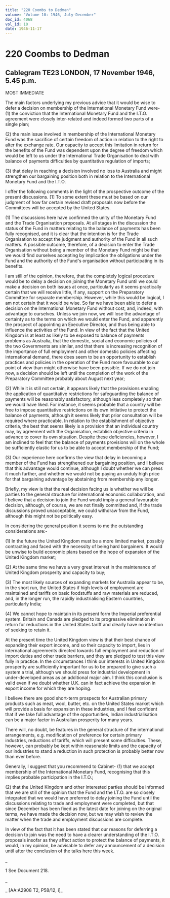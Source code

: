 ```yaml
---
title: "220 Coombs to Dedman"
volume: "Volume 10: 1946, July-December"
doc_id: 4068
vol_id: 10
date: 1946-11-17
---
```


# 220 Coombs to Dedman

## Cablegram TE23 LONDON, 17 November 1946, 5.45 p.m.

MOST IMMEDIATE

The main factors underlying my previous advice that it would be wise to defer a decision on membership of the International Monetary Fund were- (1) the conviction that the International Monetary Fund and the I.T.O. agreement were closely inter-related and indeed formed two parts of a single plan;

(2) the main issue involved in membership of the International Monetary Fund was the sacrifice of certain freedom of action in relation to the right to alter the exchange rate. Our capacity to accept this limitation in return for the benefits of the Fund was dependent upon the degree of freedom which would be left to us under the International Trade Organisation to deal with balance of payments difficulties by quantitative regulation of imports;

(3) that delay in reaching a decision involved no loss to Australia and might strengthen our bargaining position both in relation to the International Monetary Fund and the I.T.O.

I offer the following comments in the light of the prospective outcome of the present discussions. [1] To some extent these must be based on our judgment of how far certain revised draft proposals now before the Committees will be accepted by the United States.

(1) The discussions here have confirmed the unity of the Monetary Fund and the Trade Organisation proposals. At all stages in the discussion the status of the Fund in matters relating to the balance of payments has been fully recognised, and it is clear that the intention is for the Trade Organisation to accept the judgment and authority of the Fund in all such matters. A possible outcome, therefore, of a decision to enter the Trade Organisation without being a member of the Monetary Fund might be that we would find ourselves accepting by implication the obligations under the Fund and the authority of the Fund's organisation without participating in its benefits.

I am still of the opinion, therefore, that the completely logical procedure would be to delay a decision on joining the Monetary Fund until we could make a decision on both issues at once, particularly as it seems practically certain that we will receive little, if any, support on the Preparatory Committee for separate membership. However, while this would be logical, I am not certain that it would be wise. So far we have been able to defer a decision on the International Monetary Fund without cost, and, indeed, with advantage to ourselves. Unless we join now, we will lose the advantage of certainty as to the terms on which we would enter the Fund, and apparently the prospect of appointing an Executive Director, and thus being able to influence the activities of the Fund. In view of the fact that the United Kingdom is at least as likely to be exposed to balance of payments problems as Australia, that the domestic, social and economic policies of the two Governments are similar, and that there is increasing recognition of the importance of full employment and other domestic policies affecting international demand, there does seem to be an opportunity to establish practices and policies in the operation of the Fund more favourable to our point of view than might otherwise have been possible. If we do not join now, a decision should be left until the completion of the work of the Preparatory Committee probably about August next year;

(2) While it is still not certain, it appears likely that the provisions enabling the application of quantitative restrictions for safeguarding the balance of payments will be reasonably satisfactory, although less completely so than we would have liked. For instance, it seems probable that a country will be free to impose quantitative restrictions on its own initiative to protect the balance of payments, although it seems likely that prior consultation will be required where practicable. In relation to the establishment of objective criteria, the best that seems likely is a provision that an individual country may, by agreement with the Organisation, establish objective criteria in advance to cover its own situation. Despite these deficiencies, however, I am inclined to feel that the balance of payments provisions will on the whole be sufficiently elastic for us to be able to accept membership of the Fund;

(3) Our experience here confirms the view that delay in becoming a member of the Fund has strengthened our bargaining position, and I believe that this advantage would continue, although I doubt whether we can press it much further, and whether we would not be paying an unduly high price for that bargaining advantage by abstaining from membership any longer.

Briefly, my view is that the real decision facing us is whether we will be parties to the general structure for international economic collaboration, and I believe that a decision to join the Fund would imply a general favourable decision, although, of course, we are not finally committed and, if the trade discussions proved unacceptable, we could withdraw from the Fund, although this might not be politically easy.

In considering the general position it seems to me the outstanding considerations are:-

(1) In the future the United Kingdom must be a more limited market, possibly contracting and faced with the necessity of being hard bargainers. It would be unwise to build economic plans based on the hope of expansion of the United Kingdom market;

(2) At the same time we have a very great interest in the maintenance of United Kingdom prosperity and capacity to buy;

(3) The most likely sources of expanding markets for Australia appear to be, in the short run, the United States if high levels of employment are maintained and tariffs on basic foodstuffs and raw materials are reduced, and, in the longer run, the rapidly industrialising Eastern countries, particularly India;

(4) We cannot hope to maintain in its present form the Imperial preferential system. Britain and Canada are pledged to its progressive elimination in return for reductions in the United States tariff and clearly have no intention of seeking to retain it.

At the present time the United Kingdom view is that their best chance of expanding their export income, and so their capacity to import, lies in international agreements directed towards full employment and reduction of import duties and other trade barriers, and they are pledged to test this view fully in practice. In the circumstances I think our interests in United Kingdom prosperity are sufficiently important for us to be prepared to give such a system a trial, although we should press for industrial development in under-developed areas as an additional major aim. I think this conclusion is valid even if we doubt whether U.K. can in fact achieve the expansion in export income for which they are hoping.

I believe there are good short-term prospects for Australian primary products such as meat, wool, butter, etc. on the United States market which will provide a basis for expansion in these industries, and I feel confident that if we take full advantage of the opportunities, Indian industrialisation can be a major factor in Australian prosperity for many years.

There will, no doubt, be features in the general structure of the international arrangements, e.g. modification of preference for certain primary industries, reductions of tariffs, which will present some difficulties. These, however, can probably be kept within reasonable limits and the capacity of our industries to stand a reduction in such protection is probably better now than ever before.

Generally, I suggest that you recommend to Cabinet- (1) that we accept membership of the International Monetary Fund, recognising that this implies probable participation in the I.T.O.;

(2) that the United Kingdom and other interested parties should be informed that we are still of the opinion that the Fund and the I.T.O. are so closely integrated that we would have preferred to delay joining the Fund until the discussions relating to trade and employment were completed, but that since December has been fixed as the latest date for joining on the original terms, we have made the decision now, but we may wish to review the matter when the trade and employment discussions are complete.

In view of the fact that it has been stated that our reasons for deferring a decision to join was the need to have a clearer understanding of the I.T.O. proposals insofar as they affect action to protect the balance of payments, it would, in my opinion, be advisable to defer any announcement of a decision until after the conclusion of the talks here this week.

_

1 See Document 218.

_

_ [AA:A2908 T2, P58/12, i]_
